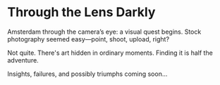 # Through the Lens Darkly

Amsterdam through the camera’s eye: a visual quest begins. Stock photography seemed easy—point, shoot, upload, right?

Not quite. There's art hidden in ordinary moments. Finding it is half the adventure.

Insights, failures, and possibly triumphs coming soon...